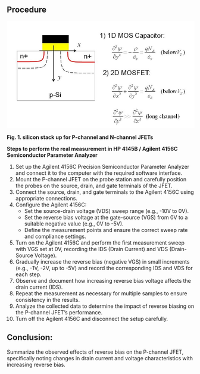 ## Procedure

<img src="images/peq.jpg"  />
  
**Fig. 1. silicon stack up for P-channel and N-channel JFETs**

  
**Steps to perform the real measurement in HP 4145B / Agilent 4156C Semiconductor Parameter Analyzer**  

1.  Set up the Agilent 4156C Precision Semiconductor Parameter Analyzer and connect it to the computer with the required software interface.
2.  Mount the P-channel JFET on the probe station and carefully position the probes on the source, drain, and gate terminals of the JFET.
3.  Connect the source, drain, and gate terminals to the Agilent 4156C using appropriate connections.
4.  Configure the Agilent 4156C:
    *   Set the source-drain voltage (VDS) sweep range (e.g., -10V to 0V).
    *   Set the reverse bias voltage at the gate-source (VGS) from 0V to a suitable negative value (e.g., 0V to -5V).
    *   Define the measurement points and ensure the correct sweep rate and compliance settings.
5.  Turn on the Agilent 4156C and perform the first measurement sweep with VGS set at 0V, recording the IDS (Drain Current) and VDS (Drain-Source Voltage).
6.  Gradually increase the reverse bias (negative VGS) in small increments (e.g., -1V, -2V, up to -5V) and record the corresponding IDS and VDS for each step.
7.  Observe and document how increasing reverse bias voltage affects the drain current (IDS).
8.  Repeat the measurement as necessary for multiple samples to ensure consistency in the results.
9.  Analyze the collected data to determine the impact of reverse biasing on the P-channel JFET’s performance.
10.  Turn off the Agilent 4156C and disconnect the setup carefully.

Conclusion:
-----------

Summarize the observed effects of reverse bias on the P-channel JFET, specifically noting changes in drain current and voltage characteristics with increasing reverse bias.
